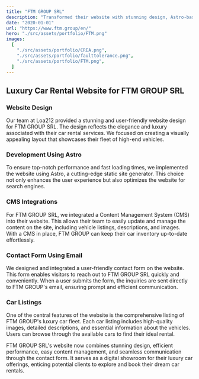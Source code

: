 ```yaml
---
title: "FTM GROUP SRL"
description: "Transformed their website with stunning design, Astro-based development, and a user-friendly contact form for luxury car enthusiasts."
date: "2020-01-01"
url: "https://www.ftm.group/en/"
hero: "./src/assets/portfolio/FTM.png"
images:
  [
    "./src/assets/portfolio/CREA.png",
    "./src/assets/portfolio/faulttolerance.png",
    "./src/assets/portfolio/FTM.png",
  ]
---
```


## Luxury Car Rental Website for FTM GROUP SRL

### Website Design

Our team at Loa212 provided a stunning and user-friendly website design for FTM GROUP SRL. The design reflects the elegance and luxury associated with their car rental services. We focused on creating a visually appealing layout that showcases their fleet of high-end vehicles.

### Development Using Astro

To ensure top-notch performance and fast loading times, we implemented the website using Astro, a cutting-edge static site generator. This choice not only enhances the user experience but also optimizes the website for search engines.

### CMS Integrations

For FTM GROUP SRL, we integrated a Content Management System (CMS) into their website. This allows their team to easily update and manage the content on the site, including vehicle listings, descriptions, and images. With a CMS in place, FTM GROUP can keep their car inventory up-to-date effortlessly.

### Contact Form Using Email

We designed and integrated a user-friendly contact form on the website. This form enables visitors to reach out to FTM GROUP SRL quickly and conveniently. When a user submits the form, the inquiries are sent directly to FTM GROUP's email, ensuring prompt and efficient communication.

### Car Listings

One of the central features of the website is the comprehensive listing of FTM GROUP's luxury car fleet. Each car listing includes high-quality images, detailed descriptions, and essential information about the vehicles. Users can browse through the available cars to find their ideal rental.

FTM GROUP SRL's website now combines stunning design, efficient performance, easy content management, and seamless communication through the contact form. It serves as a digital showroom for their luxury car offerings, enticing potential clients to explore and book their dream car rentals.
